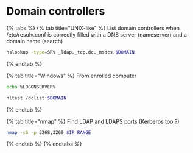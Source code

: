 # Domain controllers

{% tabs %}
{% tab title="UNIX-like" %}
List domain controllers when /etc/resolv.conf is correctly filled with a DNS server \(nameserver\) and a domain name \(search\)

```bash
nslookup -type=SRV _ldap._tcp.dc._msdcs.$DOMAIN
```
{% endtab %}

{% tab title="Windows" %}
From enrolled computer

```bash
echo %LOGONSERVER%

nltest /dclist:$DOMAIN
```
{% endtab %}

{% tab title="nmap" %}
Find LDAP and LDAPS ports \(Kerberos too ?\)

```bash
nmap -sS -p 3268,3269 $IP_RANGE
```
{% endtab %}
{% endtabs %}





